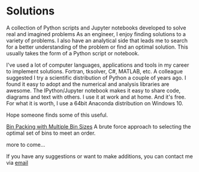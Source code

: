 # Solutions
A collection of Python scripts and Jupyter notebooks developed to solve real and imagined problems
As an engineer, I enjoy finding solutions to a variety of problems. I also have an analytical side that leads me to search for a better understanding of the problem or find an optimal solution.   This usually takes the form of a Python script or notebook.

I've used a lot of computer languages, applications and tools in my career to implement solutions.  Fortran, tksolver, C#, MATLAB, etc. A  colleague suggested I try a scientific distribution of Python a couple of years ago.  I found it easy to adopt and the numerical and analysis libraries are awesome. The IPython/Jupyter notebook makes it easy to share code, diagrams and text with others.  I use it at work and at home.  And it's free.   For what it is worth, I use a 64bit Anaconda distribution on Windows 10.    

Hope someone finds some of this useful.

[Bin Packing with Multiple Bin Sizes](notebooks/Bin_Packing_Multiple_Bin_Sizes.ipynb)
    A brute force approach to selecting the optimal set of bins to meet an order.

more to come...	
	
If you have any suggestions or want to make additions, you can contact me via [email](mailto:aldo714@gmail.com)
